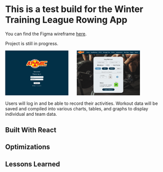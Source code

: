 # This is a test build for the Winter Training League Rowing App
You can find the Figma wireframe [here](https://www.figma.com/file/PBPlhKGee9oeb6krDBdkJa/Atomic-Winter-Training?node-id=0%3A1&t=5wPoAiD29THKxmGf-1).

Project is still in progress.

<img src = "public/wtl-login.png" width = "40%"> &nbsp; &nbsp; &nbsp; <img src = "public/wtl-log-workout.png" width = "40%">


Users will log in and be able to record their activities. Workout data will be saved and compiled into various charts, tables, and graphs to display individual and team data.

## Built With React

## Optimizations


## Lessons Learned
